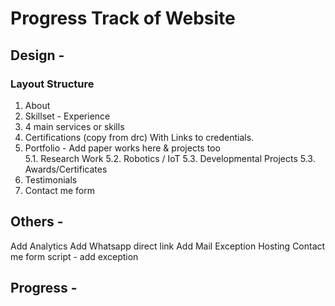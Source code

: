 # Progress Track of Website

## Design -

### Layout Structure

1. About
2. Skillset - Experience
3. 4 main services or skills
4. Certifications (copy from drc) With Links to credentials.
5. Portfolio - Add paper works here & projects too  
 5.1. Research Work
 5.2. Robotics / IoT
 5.3. Developmental Projects
 5.3. Awards/Certificates
6. Testimonials
7. Contact me form 



## Others -

Add Analytics
Add Whatsapp direct link
Add Mail Exception Hosting
Contact me form script - add exception


## Progress - 